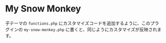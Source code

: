 # My Snow Monkey

子テーマの `functions.php` にカスタマイズコードを追加するように、このプラグインの `my-snow-monkey.php` に書くと、同じようにカスタマイズが反映されます。

